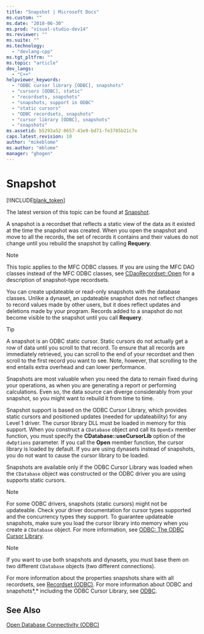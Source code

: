 ```yaml
---
title: "Snapshot | Microsoft Docs"
ms.custom: ""
ms.date: "2018-06-30"
ms.prod: "visual-studio-dev14"
ms.reviewer: ""
ms.suite: ""
ms.technology: 
  - "devlang-cpp"
ms.tgt_pltfrm: ""
ms.topic: "article"
dev_langs: 
  - "C++"
helpviewer_keywords: 
  - "ODBC cursor library [ODBC], snapshots"
  - "cursors [ODBC], static"
  - "recordsets, snapshots"
  - "snapshots, support in ODBC"
  - "static cursors"
  - "ODBC recordsets, snapshots"
  - "cursor library [ODBC], snapshots"
  - "snapshots"
ms.assetid: b5293a52-0657-43e9-bd71-fe3785b21c7e
caps.latest.revision: 10
author: "mikeblome"
ms.author: "mblome"
manager: "ghogen"
---
```

# Snapshot
[!INCLUDE[blank_token](../../includes/blank-token.md)]

The latest version of this topic can be found at [Snapshot](https://docs.microsoft.com/cpp/data/odbc/snapshot).  
  
  
A snapshot is a recordset that reflects a static view of the data as it existed at the time the snapshot was created. When you open the snapshot and move to all the records, the set of records it contains and their values do not change until you rebuild the snapshot by calling **Requery**.  
  
> [!NOTE]
>  This topic applies to the MFC ODBC classes. If you are using the MFC DAO classes instead of the MFC ODBC classes, see [CDaoRecordset::Open](http://msdn.microsoft.com/library/e2163c6b-08e0-43cd-b06f-bbff8ed2c14f) for a description of snapshot-type recordsets.  
  
 You can create updateable or read-only snapshots with the database classes. Unlike a dynaset, an updateable snapshot does not reflect changes to record values made by other users, but it does reflect updates and deletions made by your program. Records added to a snapshot do not become visible to the snapshot until you call **Requery**.  
  
> [!TIP]
>  A snapshot is an ODBC static cursor. Static cursors do not actually get a row of data until you scroll to that record. To ensure that all records are immediately retrieved, you can scroll to the end of your recordset and then scroll to the first record you want to see. Note, however, that scrolling to the end entails extra overhead and can lower performance.  
  
 Snapshots are most valuable when you need the data to remain fixed during your operations, as when you are generating a report or performing calculations. Even so, the data source can diverge considerably from your snapshot, so you might want to rebuild it from time to time.  
  
 Snapshot support is based on the ODBC Cursor Library, which provides static cursors and positioned updates (needed for updateability) for any Level 1 driver. The cursor library DLL must be loaded in memory for this support. When you construct a `CDatabase` object and call its `OpenEx` member function, you must specify the **CDatabase::useCursorLib** option of the `dwOptions` parameter. If you call the **Open** member function, the cursor library is loaded by default. If you are using dynasets instead of snapshots, you do not want to cause the cursor library to be loaded.  
  
 Snapshots are available only if the ODBC Cursor Library was loaded when the `CDatabase` object was constructed or the ODBC driver you are using supports static cursors.  
  
> [!NOTE]
>  For some ODBC drivers, snapshots (static cursors) might not be updateable. Check your driver documentation for cursor types supported and the concurrency types they support. To guarantee updateable snapshots, make sure you load the cursor library into memory when you create a `CDatabase` object. For more information, see [ODBC: The ODBC Cursor Library](../../data/odbc/odbc-the-odbc-cursor-library.md).  
  
> [!NOTE]
>  If you want to use both snapshots and dynasets, you must base them on two different `CDatabase` objects (two different connections).  
  
 For more information about the properties snapshots share with all recordsets, see [Recordset (ODBC)](../../data/odbc/recordset-odbc.md). For more information about ODBC and snapshots*,* including the ODBC Cursor Library, see [ODBC](../../data/odbc/odbc-basics.md).  
  
## See Also  
 [Open Database Connectivity (ODBC)](../../data/odbc/open-database-connectivity-odbc.md)

